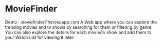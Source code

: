 # MovieFinder
Demo : moviefinder7.herokuapp.com
A Web app where you can explore the trending movies and tv shows by searching for them or filtering by genre. You can also explore the details for each movie/tv show and add them to your Watch List for viewing it later. 
